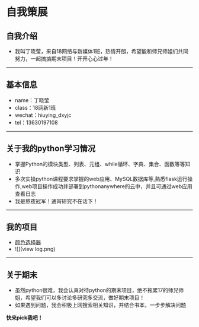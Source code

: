 # 自我策展

## 自我介绍
* 我叫丁晓莹，来自18网络与新媒体1班，热情开朗，希望能和师兄师姐们共同努力，一起搞掂期末项目！开开心心过年！
 
---
 
## 基本信息 
* name：丁晓莹  
* class：18网新1班
* wechat：hiuying_dxyjc
* tel：13630197108
    
---

## 关于我的python学习情况
* 掌握Python的模块类型、列表、元组、while循环、字典、集合、函数等等知识
* 多次实操python课程要求掌握的web应用、MySQL数据库等,熟悉flask运行操作,web项目操作成功并部署到pythonanywhere的云中，并且可通过web应用查看日志
* 我是熬夜冠军！通宵研究不在话下！

---

## 我的项目
* [颜色选择器](http://hiuying.pythonanywhere.com/entry)
* ![](view log.png)
  
---

## 关于期末
* 虽然python很难，我会认真对待python的期末项目，绝不拖累17的师兄师姐，希望我们可以多讨论多研究多交流，做好期末项目！
* 如果遇到问题，我会积极上网搜索相关知识，并结合书本，一步步解决问题

**快来pick我吧！**
